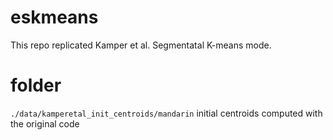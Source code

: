 # eskmeans

This repo replicated Kamper et al. Segmentatal K-means mode.

# folder

`./data/kamperetal_init_centroids/mandarin` initial centroids computed with the original code

